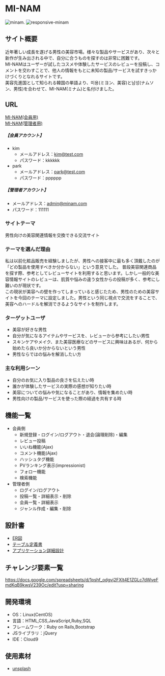 # MI-NAM
![minam](https://user-images.githubusercontent.com/88307473/143388555-c32280fb-3407-41e3-9323-215fc545f1cd.png). 
![responsive-minam](https://user-images.githubusercontent.com/88307473/143388703-8772d431-d5dc-42bb-8329-e6a7fd5eebba.png)

## サイト概要
近年著しい成長を遂げる男性の美容市場。様々な製品やサービスがあり、次々と新作が生み出される中で、自分に合うものを探すのは非常に困難です。  
MI-NAMはユーザーが試したコスメや体験したサービスのレビューを投稿し、コメントを交わすことで、他人の情報をもとに未知の製品/サービスを試すきっかけづくりとなれるサイトです。  
美容先進国として知られる韓国の単語より、미용(ミヨン、美容)と남성(ナムソン、男性)を合わせて、MI-NAM(ミナム)と名付けました。

## URL
[MI-NAM(会員用)](http://18.180.224.99/) <br>
[MI-NAM(管理者用)](http://18.180.224.99/admin/sign_in)

##### 【会員アカウント】
- kim
  - メールアドレス：kim@test.com
  - パスワード：kkkkkk
- park
  - メールアドレス：park@test.com
  - パスワード：pppppp

##### 【管理者アカウント】
- メールアドレス：admin@minam.com
- パスワード：111111

### サイトテーマ
男性向けの美容関連情報を交換できる交流サイト

### テーマを選んだ理由
私は以前化粧品販売を経験しましたが、男性への接客中に最も多く頂戴したのが「どの製品を使用すべきか分からない」という意見でした。
普段美容関連商品を探す際、参考としてレビューサイトを利用すると思います。しかし一般的な美容情報サイトのレビューは、肌質や悩みの違う女性からの投稿が多く、参考にし難いのが現状です。  
この現状が美容への壁を作ってしまっていると感じたため、男性のための美容サイトを今回のテーマに設定しました。男性という同じ視点で交流をすることで、美容へのハードルを解消できるようなサイトを制作します。

### ターゲットユーザ
- 美容が好きな男性
- 自分が気になるアイテムやサービスを、レビューから参考にしたい男性
- スキンケアやメイク、また美容医療などのサービスに興味はあるが、何から始めたら良いか分からないという男性
- 男性ならではの悩みを解消したい方

### 主な利用シーン
- 自分のお気に入り製品の良さを伝えたい時
- 誰かが体験したサービスの実際の感想が知りたい時
- 美容についての悩みや気になることがあり、情報を集めたい時
- 男性向けの製品/サービスを使った際の経過を共有する時

## 機能一覧
- 会員側
  - 新規登録・ログイン/ログアウト・退会(論理削除)・編集
  - レビュー投稿
  - いいね機能(Ajax)
  - コメント機能(Ajax)
  - ハッシュタグ機能
  - PVランキング表示(impressionist)
  - フォロー機能
  - 検索機能
- 管理者側
  - ログイン/ログアウト
  - 投稿一覧・詳細表示・削除
  - 会員一覧・詳細表示
  - ジャンル作成・編集・削除

## 設計書
- [ER図](https://drive.google.com/file/d/1854Ahzt8Wa5VZD6K63XXckEhZB2yn_Gk/view?usp=sharing)
- [テーブル定義書](https://docs.google.com/spreadsheets/d/1gGl4lP8dw79bHpRW_bITQzyknHJLB1Yr7jK7Tkv9kTg/edit?usp=sharing)
- [アプリケーション詳細設計](https://docs.google.com/spreadsheets/d/1m_Ivz8S8MI5rbcyxV4qxJyjcipN8SR3XA7mzTaHoQxs/edit?usp=sharing)

## チャレンジ要素一覧
https://docs.google.com/spreadsheets/d/1pshf_odgvj2FXlt4E1ZGLc7dWveFmdKqB9kwsV239Oc/edit?usp=sharing

## 開発環境
- OS：Linux(CentOS)
- 言語：HTML,CSS,JavaScript,Ruby,SQL
- フレームワーク：Ruby on Rails,Bootstrap
- JSライブラリ：jQuery
- IDE：Cloud9

## 使用素材
- [unsplash](https://unsplash.com/)